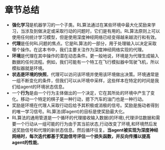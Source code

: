 # 章节总结

* **强化学习**是机器学习的一个子类。RL算法通过在某些环境中最大化奖励来学习，当涉及到做决定或采取行动的问题时，它们是有用的。RL算法原则上可以使用任何统计学习模型，但是使用深度神经网络已经变得越来越流行和有效。
* **代理**是任何RL问题的焦点。它是RL算法的一部分，用于处理输入以决定采取哪个操作。在这本书中，我们主要关注作为深度神经网络实现的代理。
* **环境**是代理在其中操作的潜在动态条件。更一般地说，环境是为代理生成输入数据的任何流程。例如，我们可能有一个特工在飞行模拟器中驾驶飞机，所以模拟器就是环境。
* **状态是环境的快照**，代理可以访问该环境并使用该环境做出决策。环境通常是一组不断变化的条件，但我们可以从环境中采样，这些样本在特定的时间是我们给agent的环境状态信息。
* 一个**行为**是由一个行为主体做出的一个决定，它在其所处的环境中产生了变化。移动一个特定的棋子是一种行动，摁下汽车的油门也是一种行动。
* 奖励是环境在代理人采取行动后给予其积极或消极的信号。奖励是施动者得到的唯一学习信号。RL算法\(即agent\)的目标是使奖励最大化。
* RL算法的通用管道是一个循环的代理接收输入数据\(的环境\),代理评估数据和需要一个行动从一组可能的行为由于其当前状态,行动改变了环境,和环境然后发送奖励信号和代理的新状态信息。然后循环往复。**当agent被实现为深度神经网络时，每次迭代都基于奖励信号评估一个损失函数，并反向传播以提高agent的性能**。





